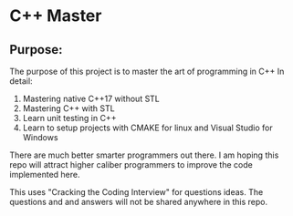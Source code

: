# C++ Master

## Purpose:

The purpose of this project is to master the art of programming in C++
In detail:
1. Mastering native C++17 without STL
2. Mastering C++ with STL
3. Learn unit testing in C++
4. Learn to setup projects with CMAKE for linux and Visual Studio for Windows

There are much better smarter programmers out there. I am hoping this repo will 
attract higher caliber programmers to improve the code implemented here.

This uses "Cracking the Coding Interview" for questions ideas. The questions and 
and answers will not be shared anywhere in this repo.
